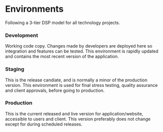# Environments
Following a 3-tier DSP model for all technology projects.

### Development
Working code copy. Changes made by developers are deployed here so integration and features can be tested. This environment is rapidly updated and contains the most recent version of the application.

### Staging
This is the release candiate, and is normally a minor of the production version. This environment is used for final stress testing, quality assurance and client approvals, before going to production.

### Production
This is the current released and live version for application/website, accessible to users and client. This version preferably does not change except for during scheduled releases.
